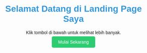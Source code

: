 <!-- index.html -->
<!DOCTYPE html>
<html lang="id">
<head>
  <meta charset="UTF-8">
  <meta name="viewport" content="width=device-width, initial-scale=1">
  <title>Landing Page Saya</title>
  <style>
    body { font-family: sans-serif; text-align: center; padding: 50px; }
    h1 { color: #3498db; }
    a { background: #2ecc71; color: white; padding: 10px 20px; text-decoration: none; border-radius: 5px; }
  </style>
</head>
<body>
  <h1>Selamat Datang di Landing Page Saya</h1>
  <p>Klik tombol di bawah untuk melihat lebih banyak.</p>
  <a href="#">Mulai Sekarang</a>
</body>
</html>
